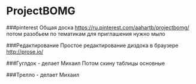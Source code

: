 # ProjectBOMG

###pinterest
Общая доска
https://ru.pinterest.com/aahartb/projectbomg/
потом разобьем по тематикам
для приглашения нужно мыло

###Редактирование 
Простое редактирование диздока в браузере 
http://prose.io/

###Гуглдок - делает Михаил
Потом скину таблицы основные

###Трелло - делает Михаил
